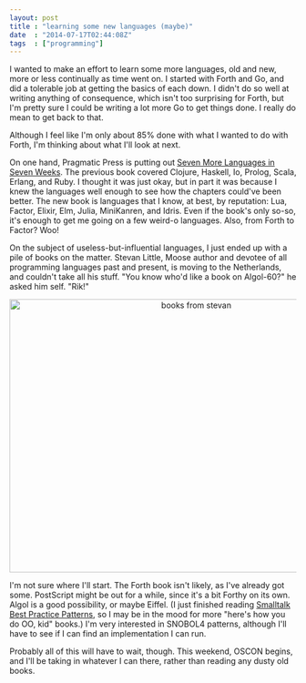 ```yaml
---
layout: post
title : "learning some new languages (maybe)"
date  : "2014-07-17T02:44:08Z"
tags  : ["programming"]
---
```

I wanted to make an effort to learn some more languages, old and new, more or
less continually as time went on.  I started with Forth and Go, and did a
tolerable job at getting the basics of each down.  I didn't do so well at
writing anything of consequence, which isn't too surprising for Forth, but I'm
pretty sure I could be writing a lot more Go to get things done.  I really do
mean to get back to that.

Although I feel like I'm only about 85% done with what I wanted to do with
Forth, I'm thinking about what I'll look at next.

On one hand, Pragmatic Press is putting out [Seven More Languages in Seven
Weeks](http://pragprog.com/book/7lang/seven-more-languages-in-seven-weeks).
The previous book covered Clojure, Haskell, Io, Prolog, Scala, Erlang, and
Ruby.  I thought it was just okay, but in part it was because I knew the
languages well enough to see how the chapters could've been better.  The new
book is languages that I know, at best, by reputation: Lua, Factor, Elixir,
Elm, Julia, MiniKanren, and Idris.  Even if the book's only so-so, it's enough
to get me going on a few weird-o languages.  Also, from Forth to Factor?  Woo!

On the subject of useless-but-influential languages, I just ended up with a
pile of books on the matter.  Stevan Little, Moose author and devotee of
all programming languages past and present, is moving to the Netherlands, and
couldn't take all his stuff.  "You know who'd like a book on Algol-60?" he
asked him self.  "Rik!"

<center>
<a href="https://www.flickr.com/photos/rjbs/14482080510" title="books from
stevan by Ricardo SIGNES, on Flickr"><img
src="https://farm4.staticflickr.com/3881/14482080510_1a2701ce76_z.jpg"
width="640" height="480" alt="books from stevan"></a>
</center>

I'm not sure where I'll start.  The Forth book isn't likely, as I've already
got some.  PostScript might be out for a while, since it's a bit Forthy on its
own.  Algol is a good possibility, or maybe Eiffel.  (I just finished reading
[Smalltalk Best Practice
Patterns](http://www.amazon.com/Smalltalk-Best-Practice-Patterns-Kent/dp/013476904X),
so I may be in the mood for more "here's how you do OO, kid" books.)  I'm very
interested in SNOBOL4 patterns, although I'll have to see if I can find an
implementation I can run.

Probably all of this will have to wait, though.  This weekend, OSCON begins,
and I'll be taking in whatever I can there, rather than reading any dusty old
books.


